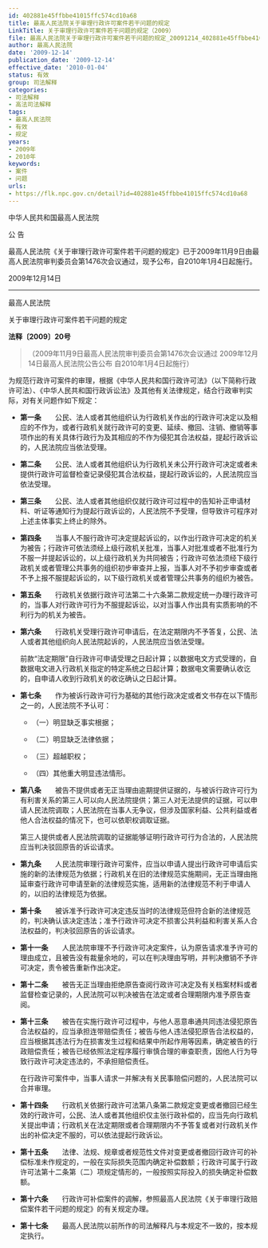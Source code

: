```yaml
---
id: 402881e45ffbbe41015ffc574cd10a68
title: 最高人民法院关于审理行政许可案件若干问题的规定
LinkTitle: 关于审理行政许可案件若干问题的规定（2009）
file: 最高人民法院关于审理行政许可案件若干问题的规定_20091214_402881e45ffbbe41015ffc574cd10a68.docx
author: 最高人民法院
date: '2009-12-14'
publication_date: '2009-12-14'
effective_date: '2010-01-04'
status: 有效
group: 司法解释
categories:
- 司法解释
- 高法司法解释
tags:
- 最高人民法院
- 有效
- 规定
years:
- 2009年
- 2010年
keywords:
- 案件
- 问题
urls:
- https://flk.npc.gov.cn/detail?id=402881e45ffbbe41015ffc574cd10a68
---
```


中华人民共和国最高人民法院

公 告

最高人民法院《关于审理行政许可案件若干问题的规定》已于2009年11月9日由最高人民法院审判委员会第1476次会议通过，现予公布，自2010年1月4日起施行。

2009年12月14日

---

最高人民法院

关于审理行政许可案件若干问题的规定

**法释〔2009〕20号**

> （2009年11月9日最高人民法院审判委员会第1476次会议通过 2009年12月14日最高人民法院公告公布 自2010年1月4日起施行）

为规范行政许可案件的审理，根据《中华人民共和国行政许可法》（以下简称行政许可法）、《中华人民共和国行政诉讼法》及其他有关法律规定，结合行政审判实际，对有关问题作如下规定：

- **第一条**　　公民、法人或者其他组织认为行政机关作出的行政许可决定以及相应的不作为，或者行政机关就行政许可的变更、延续、撤回、注销、撤销等事项作出的有关具体行政行为及其相应的不作为侵犯其合法权益，提起行政诉讼的，人民法院应当依法受理。

- **第二条**　　公民、法人或者其他组织认为行政机关未公开行政许可决定或者未提供行政许可监督检查记录侵犯其合法权益，提起行政诉讼的，人民法院应当依法受理。

- **第三条**　　公民、法人或者其他组织仅就行政许可过程中的告知补正申请材料、听证等通知行为提起行政诉讼的，人民法院不予受理，但导致许可程序对上述主体事实上终止的除外。

- **第四条**　　当事人不服行政许可决定提起诉讼的，以作出行政许可决定的机关为被告；行政许可依法须经上级行政机关批准，当事人对批准或者不批准行为不服一并提起诉讼的，以上级行政机关为共同被告；行政许可依法须经下级行政机关或者管理公共事务的组织初步审查并上报，当事人对不予初步审查或者不予上报不服提起诉讼的，以下级行政机关或者管理公共事务的组织为被告。

- **第五条**　　行政机关依据行政许可法第二十六条第二款规定统一办理行政许可的，当事人对行政许可行为不服提起诉讼，以对当事人作出具有实质影响的不利行为的机关为被告。

- **第六条**　　行政机关受理行政许可申请后，在法定期限内不予答复，公民、法人或者其他组织向人民法院起诉的，人民法院应当依法受理。

  前款“法定期限”自行政许可申请受理之日起计算；以数据电文方式受理的，自数据电文进入行政机关指定的特定系统之日起计算；数据电文需要确认收讫的，自申请人收到行政机关的收讫确认之日起计算。

- **第七条**　　作为被诉行政许可行为基础的其他行政决定或者文书存在以下情形之一的，人民法院不予认可：

  - （一）明显缺乏事实根据；

  - （二）明显缺乏法律依据；

  - （三）超越职权；

  - （四）其他重大明显违法情形。

- **第八条**　　被告不提供或者无正当理由逾期提供证据的，与被诉行政许可行为有利害关系的第三人可以向人民法院提供；第三人对无法提供的证据，可以申请人民法院调取；人民法院在当事人无争议，但涉及国家利益、公共利益或者他人合法权益的情况下，也可以依职权调取证据。

  第三人提供或者人民法院调取的证据能够证明行政许可行为合法的，人民法院应当判决驳回原告的诉讼请求。

- **第九条**　　人民法院审理行政许可案件，应当以申请人提出行政许可申请后实施的新的法律规范为依据；行政机关在旧的法律规范实施期间，无正当理由拖延审查行政许可申请至新的法律规范实施，适用新的法律规范不利于申请人的，以旧的法律规范为依据。

- **第十条**　　被诉准予行政许可决定违反当时的法律规范但符合新的法律规范的，判决确认该决定违法；准予行政许可决定不损害公共利益和利害关系人合法权益的，判决驳回原告的诉讼请求。

- **第十一条**　　人民法院审理不予行政许可决定案件，认为原告请求准予许可的理由成立，且被告没有裁量余地的，可以在判决理由写明，并判决撤销不予许可决定，责令被告重新作出决定。

- **第十二条**　　被告无正当理由拒绝原告查阅行政许可决定及有关档案材料或者监督检查记录的，人民法院可以判决被告在法定或者合理期限内准予原告查阅。

- **第十三条**　　被告在实施行政许可过程中，与他人恶意串通共同违法侵犯原告合法权益的，应当承担连带赔偿责任；被告与他人违法侵犯原告合法权益的，应当根据其违法行为在损害发生过程和结果中所起作用等因素，确定被告的行政赔偿责任；被告已经依照法定程序履行审慎合理的审查职责，因他人行为导致行政许可决定违法的，不承担赔偿责任。

  在行政许可案件中，当事人请求一并解决有关民事赔偿问题的，人民法院可以合并审理。

- **第十四条**　　行政机关依据行政许可法第八条第二款规定变更或者撤回已经生效的行政许可，公民、法人或者其他组织仅主张行政补偿的，应当先向行政机关提出申请；行政机关在法定期限或者合理期限内不予答复或者对行政机关作出的补偿决定不服的，可以依法提起行政诉讼。

- **第十五条**　　法律、法规、规章或者规范性文件对变更或者撤回行政许可的补偿标准未作规定的，一般在实际损失范围内确定补偿数额；行政许可属于行政许可法第十二条第（二）项规定情形的，一般按照实际投入的损失确定补偿数额。

- **第十六条**　　行政许可补偿案件的调解，参照最高人民法院《关于审理行政赔偿案件若干问题的规定》的有关规定办理。

- **第十七条**　　最高人民法院以前所作的司法解释凡与本规定不一致的，按本规定执行。
